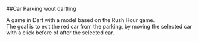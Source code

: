 ##Car Parking wout dartling

A game in Dart with a model based on the Rush Hour game.  
The goal is to exit the red car from the parking, 
by moving the selected car with a click before of after the selected car. 